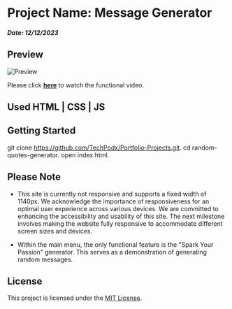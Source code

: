 
# Project Name: **Message Generator**
##### Date: 12/12/2023

## Preview

![Preview](https://github.com/TechPodx/Portfolio-Projects/blob/801c37c633dbed185f00d8caebac16f03a4fcb65/Project%20No%201%20-%20Message%20Generator/Resources/Preview/Preview.gif)

Please click **[here](https://youtu.be/tP_MBZfZwok)** to watch the functional video. 

## Used HTML | CSS | JS

##  Getting Started

git clone https://github.com/TechPodx/Portfolio-Projects.git.
cd random-quotes-generator.
open index.html.

##  Please Note

- This site is currently not responsive and supports a fixed width of 1140px. We acknowledge the    importance of responsiveness for an optimal user experience across various devices.
We are committed to enhancing the accessibility and usability of this site. The next milestone involves making the website fully responsive to accommodate different screen sizes and devices.

- Within the main menu, the only functional feature is the "Spark Your Passion" generator. This serves as a demonstration of generating random messages.

## License

This project is licensed under the [MIT License](LICENSE).